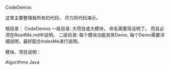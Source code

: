 CodeDemos

这里主要整理我所有的代码， 尽力将代码演示。

根目录： CodeDemos
    一级目录: 大项目或大模块， 命名需要简洁明了。 而且必须在ReadMe.md中说明。
        二级目录: 每个模块功能具体Demo, 每个Demo需要详细说明，最好配合IndexMe进行说明。


模块、项目说明：

Algorithms
Java
